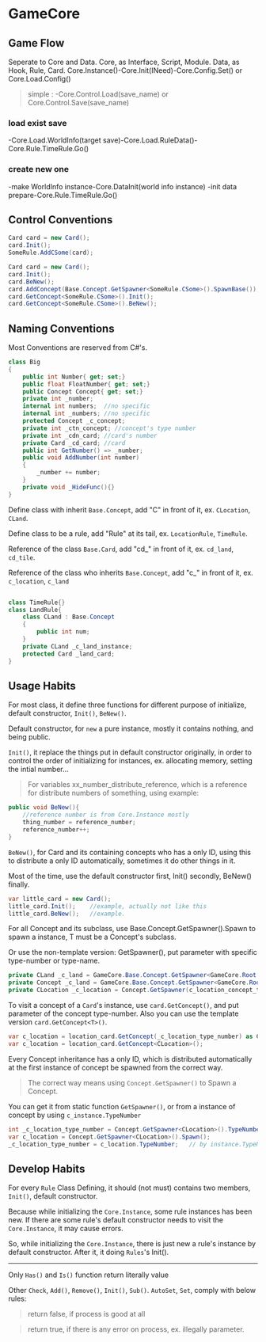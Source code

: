 # GameCore

## Game Flow

Seperate to Core and Data. Core, as Interface, Script, Module. Data, as Hook, Rule, Card.
Core.Instance()-Core.Init(INeed)-Core.Config.Set() or Core.Load.Config()
> simple : -Core.Control.Load(save_name) or Core.Control.Save(save_name)

### load exist save

-Core.Load.WorldInfo(target save)-Core.Load.RuleData()-Core.Rule.TimeRule.Go()

### create new one

-make WorldInfo instance-Core.DataInit(world info instance)
-init data prepare-Core.Rule.TimeRule.Go()

## Control Conventions

```c#
Card card = new Card();
card.Init();
SomeRule.AddCSome(card);
```

```c#
Card card = new Card();
card.Init();
card.BeNew();
card.AddConcept(Base.Concept.GetSpawner<SomeRule.CSome>().SpawnBase());
card.GetConcept<SomeRule.CSome>().Init();
card.GetConcept<SomeRule.CSome>().BeNew();
```


## Naming Conventions

Most Conventions are reserved from C#'s.

```c#
class Big
{
	public int Number{ get; set;}
    public float FloatNumber{ get; set;}
    public Concept Concept{ get; set;}
    private int _number;
	internal int numbers;  //no specific
	internal int _numbers; //no specific
    protected Concept _c_concept;
	private int _ctn_concept; //concept's type number
	private int _cdn_card; //card's number
	private Card _cd_card; //card
	public int GetNumber() => _number;
    public void AddNumber(int number)
    {
        _number += number;
    }
    private void _HideFunc(){}
}
```
Define class with inherit `Base.Concept`, add "C" in front of it, ex. `CLocation`, `CLand`.

Define class to be a rule, add "Rule" at its tail, ex. `LocationRule`, `TimeRule`.

Reference of the class `Base.Card`, add "cd_" in front of it, ex. `cd_land`, `cd_tile`.

Reference of the class who inherits `Base.Concept`, add "c_" in front of it, ex. `c_location`, `c_land`

```c#

class TimeRule{}
class LandRule{
    class CLand : Base.Concept
    {
        public int num;
    }
    private CLand _c_land_instance;
    protected Card _land_card;
}
```

## Usage Habits

For most class, it define three functions for different purpose of initialize, default constructor, `Init()`, `BeNew()`.

Default constructor, for `new` a pure instance, mostly it contains nothing, and being public.

`Init()`, it replace the things put in default constructor originally, in order to control the order of initializing for instances, 
ex. allocating memory, setting the intial number...

> For variables xx_number_distribute_reference, which is a reference for distribute numbers of something, using example:
```c#
public void BeNew(){
    //reference number is from Core.Instance mostly 
    thing_number = reference_number;  
    reference_number++;
}
```

`BeNew()`, for Card and its containing concepts who has a only ID, using this to distribute a only ID automatically, sometimes it 
do other things in it.

Most of the time, use the default constructor first, Init() secondly, BeNew() finally.
```c#
var little_card = new Card();
little_card.Init();    //example, actually not like this
little_card.BeNew();   //example.
```

For all Concept and its subclass, use Base.Concept.GetSpawner<T>().Spawn to spawn a instance, T must be a Concept's subclass.

Or use the non-template version: GetSpawner(), put parameter with specific type-number or type-name.

```c#
private CLand _c_land = GameCore.Base.Concept.GetSpawner<GameCore.Root.LandRule.CLand>().Spawn();
private Concept _c_land = GameCore.Base.Concept.GetSpawner<GameCore.Root.LandRule.CLand>().SpawnBase();
private CLocation _c_location = Concept.GetSpawner(c_location_concept_type_number).Spawn() as CLocation;
```

To visit a concept of a `Card`'s instance, use `card.GetConcept()`, and put parameter of the concept type-number. Also you can use the template version `card.GetConcept<T>()`.

```c#
var c_location = location_card.GetConcept(_c_location_type_number) as CLocation; // need transformation
var c_location = location_card.GetConcept<CLocation>();
```

Every Concept inheritance has a only ID, which is distributed automatically at the first instance of concept be 
spawned from the correct way.
> The correct way means using `Concept.GetSpawner()` to Spawn a Concept.

You can get it from static function `GetSpawner()`, or from a instance of concept by using `c_instance.TypeNumber`

```c#
int _c_location_type_number = Concept.GetSpawner<CLocation>().TypeNumber; // by GetSpawner
var c_location = Concept.GetSpawner<CLocation>().Spawn();
_c_location_type_number = c_location.TypeNumber;   // by instance.TypeNumber
```

## Develop Habits

For every `Rule` Class Defining, it should (not must) contains two members, `Init()`, default constructor.

Because while initializing the `Core.Instance`, some rule instances has been new. If there are some rule's default constructor 
needs to visit the `Core.Instance`, it may cause errors.

So, while initializing the `Core.Instance`, there is just new a rule's instance by default constructor. After it, it doing `Rules`'s Init().

---

Only `Has()` and `Is()` function return literally value

Other `Check`, `Add()`, `Remove()`, `Init()`, `Sub()`. `AutoSet`, `Set`, comply with below rules:
>return false, if process is good at all

>return true, if there is any error on process, ex. illegally parameter.
